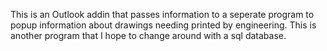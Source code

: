 This is an Outlook addin that passes information to a seperate program to popup information about drawings needing
printed by engineering.  This is another program that I hope to change around with a sql database.